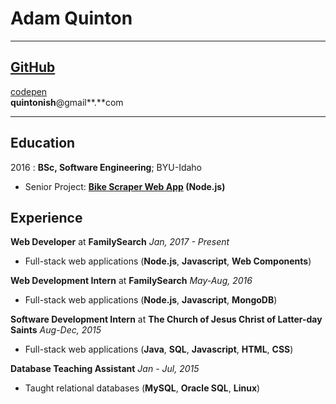 Adam Quinton
============

-------------------     ----------------------------
## [GitHub](https://github.com/zvakanaka)
[codepen](https://codepen.io/zvakanaka)  
**quintonish**@gmail**.**com
-------------------     ----------------------------

Education
---------

2016
:   **BSc, Software Engineering**; BYU-Idaho

* Senior Project: **[Bike Scraper Web App](https://github.com/zvakanaka/bike-list) (Node.js)**

Experience
----------

**Web Developer** at **FamilySearch** *Jan, 2017 - Present*   
* Full-stack web applications (**Node.js**, **Javascript**, **Web Components**)

**Web Development Intern** at **FamilySearch** *May-Aug, 2016*   
* Full-stack web applications (**Node.js**, **Javascript**, **MongoDB**)

**Software Development Intern** at **The Church of Jesus Christ of Latter-day Saints** *Aug-Dec, 2015*
* Full-stack web applications (**Java**, **SQL**, **Javascript**, **HTML**, **CSS**)

**Database Teaching Assistant** *Jan - Jul, 2015*
* Taught relational databases (**MySQL**, **Oracle SQL**, **Linux**)
